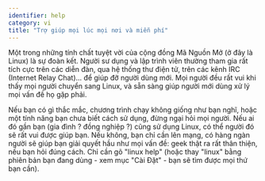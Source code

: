 ```yaml
---
identifier: help
category: vi
title: "Trợ giúp mọi lúc mọi nơi và miễn phí"
---
```


Một trong những tính chất tuyệt vời của cộng đồng Mã Nguồn Mở (ở đây là Linux) là 
sự đoàn kết. Người sư dụng và lập trình viên thường tham gia rất tích cực trên các 
diễn đàn, qua hệ thống thư điện tử, trên các kênh IRC (Internet Relay Chat)... để 
giúp đỡ người dùng mới. Mọi người đều rất vui khi thấy mọi người chuyển sang Linux, và 
sẵn sàng giúp người mới dùng xử lý mọi vấn đề họ gặp phải.

Nếu bạn có gì thắc mắc, chương trình chạy không giống như bạn nghĩ, hoặc một tính 
năng bạn chưa biết cách sử dụng, đừng ngại hỏi mọi người. Nếu ai đó gần bạn (gia đình ? 
đồng nghiệp ?) cũng sử dụng Linux, có thể người đó sẽ rất vui được giúp bạn. Nếu không, 
bạn chỉ cần lên mạng, có hàng ngàn người sẽ giúp bạn giải quyết hầu như mọi vấn đề: geek 
thật ra rất thân thiện, nếu bạn hỏi đúng cách. Chỉ cần gõ "linux help" (hoặc thay "linux" 
bằng phiên bản bạn đang dùng - xem mục "Cài Đặt" - bạn sẽ tìm được mọi thứ bạn cần).




